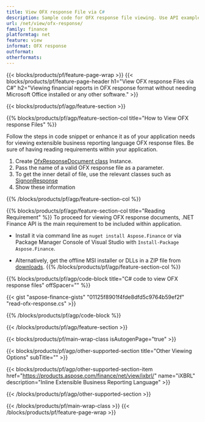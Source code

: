 ```yaml
---
title: View OFX response File via C#
description: Sample code for OFX response file viewing. Use API example code to view batch OFX response files within .NET based applications. 
url: /net/view/ofx-response/
family: finance
platformtag: net
feature: view
informat: OFX response
outformat: 
otherformats: 
---
```

{{< blocks/products/pf/feature-page-wrap >}}
{{< blocks/products/pf/feature-page-header h1="View OFX response Files via C#" h2="Viewing financial reports in OFX response format without needing Microsoft Office installed or any other software." >}}

{{< blocks/products/pf/agp/feature-section >}}

{{% blocks/products/pf/agp/feature-section-col title="How to View OFX response Files" %}}

Follow the steps in code snippet or enhance it as of your application needs for viewing extensible business reporting language OFX response files. Be sure of having reading requirements within your application.

1. Create [OfxResponseDocument class](https://apireference.aspose.com/finance/net/aspose.finance.ofx/ofxresponsedocument) Instance.
1. Pass the name of a valid OFX response file as a parameter.
1. To get the inner detail of file, use the relevant classes such as [SignonResponse](https://apireference.aspose.com/finance/net/aspose.finance.ofx.signon/signonresponse)
1. Show these information

{{% /blocks/products/pf/agp/feature-section-col %}}

{{% blocks/products/pf/agp/feature-section-col title="Reading Requirement" %}}
To proceed for viewing OFX response documents, .NET Finance API is the main requirement to be included within application. 
- Install it via command line as ```nuget install Aspose.Finance``` or via Package Manager Console of Visual Studio with ```Install-Package Aspose.Finance```.

- Alternatively, get the offline MSI installer or DLLs in a ZIP file from [downloads](https://downloads.aspose.com/finance/net).
{{% /blocks/products/pf/agp/feature-section-col %}}

{{% blocks/products/pf/agp/code-block title="C# code to view OFX response files" offSpacer="" %}}

{{< gist "aspose-finance-gists" "01125f8901f4fde8dfd5c9764b59ef2f" "read-ofx-response.cs" >}}

{{% /blocks/products/pf/agp/code-block %}}

{{< /blocks/products/pf/agp/feature-section >}}

{{< blocks/products/pf/main-wrap-class isAutogenPage="true" >}}

{{< blocks/products/pf/agp/other-supported-section title="Other Viewing Options" subTitle="" >}}

{{< blocks/products/pf/agp/other-supported-section-item href="https://products.aspose.com/finance/net/view/ixbrl/" name="iXBRL" description="Inline Extensible Business Reporting Language" >}}

{{< /blocks/products/pf/agp/other-supported-section >}}

{{< /blocks/products/pf/main-wrap-class >}}
{{< /blocks/products/pf/feature-page-wrap >}}